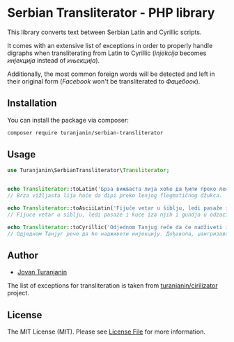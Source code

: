 # Serbian Transliterator - PHP library

This library converts text between Serbian Latin and Cyrillic scripts. 

It comes with an extensive list of exceptions in order to properly handle digraphs when transliterating 
from Latin to Cyrillic (*injekcija* becomes *инјекција* instead of *ињекција*).

Additionally, the most common foreign words will be detected and left in their original form (*Facebook* won't be transliterated to *Фацебоок*).


## Installation

You can install the package via composer:

```bash
composer require turanjanin/serbian-transliterator
```

## Usage

```php
use Turanjanin\SerbianTransliterator\Transliterator;


echo Transliterator::toLatin('Брза вижљаста лија хоће да ђипи преко лењог флегматичног џукца.');
// Brza vižljasta lija hoće da đipi preko lenjog flegmatičnog džukca.

echo Transliterator::toAsciiLatin('Fijuče vetar u šiblju, ledi pasaže i kuće iza njih i gunđa u odžacima.');
// Fijuce vetar u siblju, ledi pasaze i kuce iza njih i gundja u odzacima.

echo Transliterator::toCyrillic('Odjednom Tanjug reče da će nadživeti injekciju. Dodjavola, džangrizava njuška je bila u pravu.');
// Одједном Танјуг рече да ће надживети инјекцију. Дођавола, џангризава њушка је била у праву.
```


## Author

- [Jovan Turanjanin](https://github.com/turanjanin)

The list of exceptions for transliteration is taken from [turanjanin/cirilizator](https://github.com/turanjanin/cirilizator) project.

## License

The MIT License (MIT). Please see [License File](LICENSE.md) for more information.
